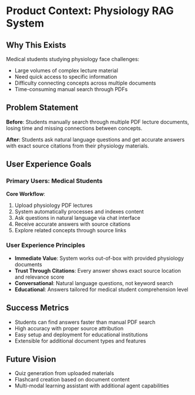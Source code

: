 # Product Context: Physiology RAG System

## Why This Exists

Medical students studying physiology face challenges:
- Large volumes of complex lecture material
- Need quick access to specific information
- Difficulty connecting concepts across multiple documents
- Time-consuming manual search through PDFs

## Problem Statement

**Before**: Students manually search through multiple PDF lecture documents, losing time and missing connections between concepts.

**After**: Students ask natural language questions and get accurate answers with exact source citations from their physiology materials.

## User Experience Goals

### Primary Users: Medical Students

**Core Workflow**:
1. Upload physiology PDF lectures
2. System automatically processes and indexes content
3. Ask questions in natural language via chat interface
4. Receive accurate answers with source citations
5. Explore related concepts through source links

### User Experience Principles

- **Immediate Value**: System works out-of-box with provided physiology documents
- **Trust Through Citations**: Every answer shows exact source location and relevance score
- **Conversational**: Natural language questions, not keyword search
- **Educational**: Answers tailored for medical student comprehension level

## Success Metrics

- Students can find answers faster than manual PDF search
- High accuracy with proper source attribution
- Easy setup and deployment for educational institutions
- Extensible for additional document types and features

## Future Vision

- Quiz generation from uploaded materials
- Flashcard creation based on document content
- Multi-modal learning assistant with additional agent capabilities